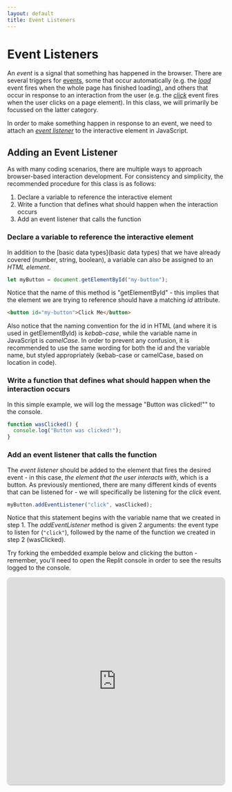 ```yaml
---
layout: default
title: Event Listeners
---
```

# Event Listeners
An *event* is a signal that something has happened in the browser. There are several triggers for [events](https://developer.mozilla.org/en-US/docs/Web/Events), some that occur automatically (e.g. the *[load](https://developer.mozilla.org/en-US/docs/Web/API/Window/load_event)* event fires when the whole page has finished loading), and others that occur in response to an interaction from the user (e.g. the *[click](https://developer.mozilla.org/en-US/docs/Web/API/Element/click_event)* event fires when the user clicks on a page element). In this class, we will primarily be focussed on the latter category.

In order to make something happen in response to an event, we need to attach an *[event listener](https://developer.mozilla.org/en-US/docs/Web/API/EventTarget/addEventListener)* to the interactive element in JavaScript.

## Adding an Event Listener
As with many coding scenarios, there are multiple ways to approach browser-based interaction development. For consistency and simplicity, the recommended procedure for this class is as follows:
1. Declare a variable to reference the interactive element
2. Write a function that defines what should happen when the interaction occurs
3. Add an event listener that calls the function

### Declare a variable to reference the interactive element
In addition to the [basic data types](basic data types) that we have already covered (number, string, boolean), a variable can also be assigned to an *HTML element*.
```js
let myButton = document.getElementById("my-button");
```

Notice that the name of this method is "getElementById" - this implies that the element we are trying to reference should have a matching *id* attribute.

```html
<button id="my-button">Click Me</button>
```

Also notice that the naming convention for the id in HTML (and where it is used in getElementById) is *kebab-case*, while the variable name in JavaScript is *camelCase*. In order to prevent any confusion, it is recommended to use the same wording for both the id and the variable name, but styled appropriately (kebab-case or camelCase, based on location in code).

### Write a function that defines what should happen when the interaction occurs
In this simple example, we will log the message "Button was clicked!"" to the console.
```js
function wasClicked() {
  console.log("Button was clicked!");
}
```

### Add an event listener that calls the function
The *event listener* should be added to the element that fires the desired event - in this case, *the element that the user interacts with*, which is a button. As previously mentioned, there are many different kinds of events that can be listened for - we will specifically be listening for the *click* event.

```js
myButton.addEventListener("click", wasClicked);
```

Notice that this statement begins with the variable name that we created in step 1. The *addEventListener* method is given 2 arguments: the event type to listen for (`"click"`), followed by the name of the function we created in step 2 (wasClicked).

Try forking the embedded example below and clicking the button - remember, you'll need to open the Replit console in order to see the results logged to the console.

<iframe src="https://replit.com/@sheffie/IMS322-Event-Listener?embed=true" width="100%" height="480" style="border: none; border-radius: 8px; box-shadow: 0 1px 3px rgba(0,0,0,0.12), 0 1px 2px rgba(0,0,0,0.24);"></iframe>
